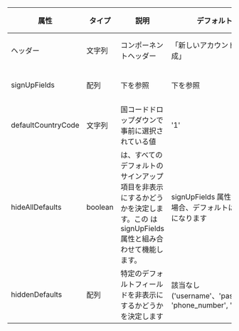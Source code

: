<table>
  <thead>
    <tr>
      <th>属性</th>
      <th>タイプ</th>
      <th>説明</th>
      <th>デフォルト</th>
      <th>必須</th>
    </tr>
  </thead>
  <tbody>
    <tr>
      <td data-column="Attribute">ヘッダー</td>
      <td data-column="Type">文字列</td>
      <td data-column="Description">コンポーネントヘッダー</td>
      <td data-column="Default">「新しいアカウントを作成」</td>
      <td data-column="Required">いいえ</td>
    </tr>
    <tr>
      <td data-column="Attribute">signUpFields</td>
      <td data-column="Type">配列</td>
      <td data-column="Description">下を参照</td>
      <td data-column="Default">下を参照</td>
      <td data-column="Required">いいえ</td>
    </tr>
    <tr>
      <td data-column="Attribute">defaultCountryCode</td>
      <td data-column="Type">文字列</td>
      <td data-column="Description">
        国コードドロップダウンで事前に選択されている値
      </td>
      <td data-column="Default">'1'</td>
      <td data-column="Required">いいえ</td>
    </tr>
    <tr>
      <td data-column="Attribute">hideAllDefaults</td>
      <td data-column="Type">boolean</td>
      <td data-column="Description">
        は、すべてのデフォルトのサインアップ項目を非表示にするかどうかを決定します。この
        は signUpFields 属性と組み合わせて機能します。
      </td>
      <td data-column="Default">
        signUpFields 属性がない場合、デフォルトは false になります
      </td>
      <td data-column="Required">いいえ</td>
    </tr>
    <tr>
      <td data-column="Attribute">hiddenDefaults</td>
      <td data-column="Type">配列</td>
      <td data-column="Description">
        特定のデフォルトフィールドを非表示にするかどうかを決定します
      </td>
      <td data-column="Default">
        該当なし ('username'、'password', 'phone_number',
        'email')
      </td>
      <td data-column="Required">いいえ</td>
    </tr>
  </tbody>
</table>